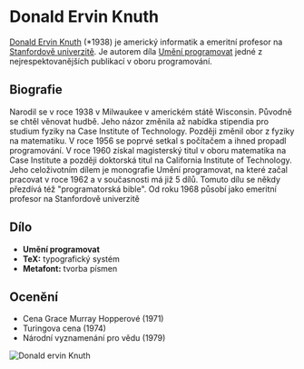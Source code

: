# Donald Ervin Knuth
[Donald Ervin Knuth](https://cs.wikipedia.org/wiki/Donald_Ervin_Knuth) (*1938) je americký informatik a emeritní profesor na [Stanfordově univerzitě](https://cs.wikipedia.org/wiki/Stanfordova_univerzita). Je autorem díla [Umění programovat](https://cs.wikipedia.org/wiki/Um%C4%9Bn%C3%AD_programov%C3%A1n%C3%AD) jedné z nejrespektovanějších publikací v oboru programování. 

## Biografie
Narodil se v roce 1938 v Milwaukee v americkém státě Wisconsin. Původně se chtěl věnovat hudbě. Jeho názor změnila až nabídka stipendia pro studium fyziky na Case Institute of Technology. Později změnil obor z fyziky na matematiku. V roce 1956 se poprvé setkal s počítačem a ihned propadl programování. V roce 1960 získal magisterský titul v oboru matematika na Case Institute a později doktorská titul na California Institute of Technology. Jeho celoživotním dílem je monografie Umění programovat, na které začal pracovat v roce 1962 a v současnosti má již 5 dílů. Tomuto dílu se někdy přezdívá též "programatorská bible". Od roku 1968 působí jako emeritní profesor na Stanfordově univerzitě 

## Dílo
- **Umění programovat**
- **TeX:** typografický systém
- **Metafont:** tvorba písmen

## Ocenění
- Cena Grace Murray Hopperové (1971)
- Turingova cena (1974)
- Národní vyznamenání pro vědu (1979)

![Donald ervin Knuth](https://catonmat.net/wp-content/uploads/2010/02/young-donald-knuth-ibm-650-1958.jpg)
